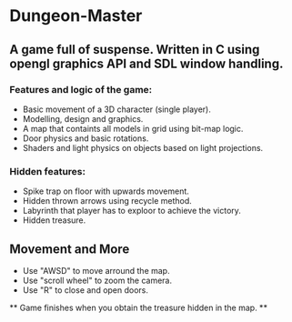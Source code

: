 # Dungeon-Master
## A game full of suspense. Written in C using opengl graphics API and SDL window handling.

### Features and logic of the game:
* Basic movement of a 3D character (single player).
* Modelling, design and graphics.
* A map that containts all models in grid using bit-map logic.
* Door physics and basic rotations.
* Shaders and light physics on objects based on light projections.
### Hidden features:
* Spike trap on floor with upwards movement.
* Hidden thrown arrows using recycle method.
* Labyrinth that player has to exploor to achieve the victory.
* Hidden treasure.

## Movement and More
* Use "AWSD" to move arround the map.
* Use "scroll wheel" to zoom the camera.
* Use "R" to close and open doors.

** Game finishes when you obtain the treasure hidden in the map. **
